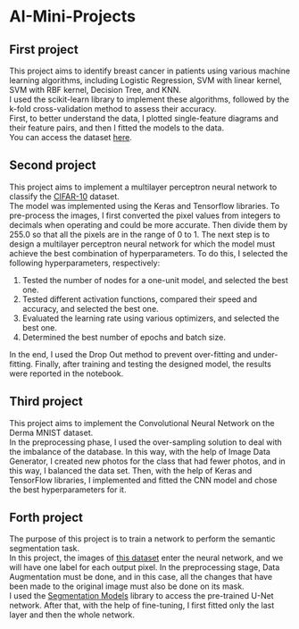 # AI-Mini-Projects
## First project
This project aims to identify breast cancer in patients using various machine learning algorithms, including Logistic Regression, SVM with linear kernel, SVM with RBF kernel, Decision Tree, and KNN.  
I used the scikit-learn library to implement these algorithms, followed by the k-fold cross-validation method to assess their accuracy.  
First, to better understand the data, I plotted single-feature diagrams and their feature pairs, and then I fitted the models to the data.  
You can access the dataset [here](https://archive.ics.uci.edu/ml/datasets/Breast+Cancer+Coimbra#).

## Second project
This project aims to implement a multilayer perceptron neural network to classify the [CIFAR-10](https://www.cs.toronto.edu/~kriz/cifar.html) dataset.  
The model was implemented using the Keras and Tensorflow libraries.
To pre-process the images, I first converted the pixel values from integers to decimals when operating and could be more accurate. Then divide them by 255.0 so that all the pixels are in the range of 0 to 1.
The next step is to design a multilayer perceptron neural network for which the model must achieve the best combination of hyperparameters. To do this, I selected the following hyperparameters, respectively:  
  1. Tested the number of nodes for a one-unit model, and selected the best one.  
  2. Tested different activation functions, compared their speed and accuracy, and selected the best one.    
  3. Evaluated the learning rate using various optimizers, and selected the best one.  
  4. Determined the best number of epochs and batch size.  
                                  
In the end, I used the Drop Out method to prevent over-fitting and under-fitting. Finally, after training and testing the designed model, the results were reported in the notebook.

## Third project
This project aims to implement the Convolutional Neural Network on the Derma MNIST dataset.  
In the preprocessing phase, I used the over-sampling solution to deal with the imbalance of the database. In this way, with the help of Image Data Generator, I created new photos for the class that had fewer photos, and in this way, I balanced the data set. Then, with the help of Keras and TensorFlow libraries, I implemented and fitted the CNN model and chose the best hyperparameters for it.

## Forth project
The purpose of this project is to train a network to perform the semantic segmentation task.  
In this project, the images of [this dataset](https://warwick.ac.uk/fac/cross_fac/tia/data/hovernet/) enter the neural network, and we will have one label for each output pixel.  In the preprocessing stage, Data Augmentation must be done, and in this case, all the changes that have been made to the original image must also be done on its mask.  
I used the [Segmentation Models](https://github.com/qubvel/segmentation_models) library to access the pre-trained U-Net network. After that, with the help of fine-tuning, I first fitted only the last layer and then the whole network.

